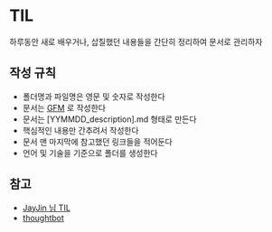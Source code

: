 # TIL
하루동안 새로 배우거나, 삽질했던 내용들을 간단히 정리하여 문서로 관리하자

## 작성 규칙
- 폴더명과 파일명은 영문 및 숫자로 작성한다
- 문서는 [GFM](https://guides.github.com/features/mastering-markdown/) 로 작성한다
- 문서는 [YYMMDD_description].md 형태로 만든다
- 핵심적인 내용만 간추려서 작성한다
- 문서 맨 마지막에 참고했던 링크들을 적어둔다
- 언어 및 기술을 기준으로 폴더를 생성한다

## 참고
- [JayJin 님 TIL](https://github.com/milooy/TIL)
- [thoughtbot](https://github.com/thoughtbot/til)
